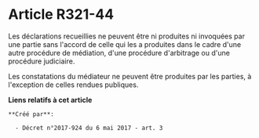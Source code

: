 # Article R321-44

Les déclarations recueillies ne peuvent être ni produites ni invoquées par une partie sans l'accord de celle qui les a
produites dans le cadre d'une autre procédure de médiation, d'une procédure d'arbitrage ou d'une procédure judiciaire.

Les constatations du médiateur ne peuvent être produites par les parties, à l'exception de celles rendues publiques.

**Liens relatifs à cet article**

	**Créé par**:

	  - Décret n°2017-924 du 6 mai 2017 - art. 3
